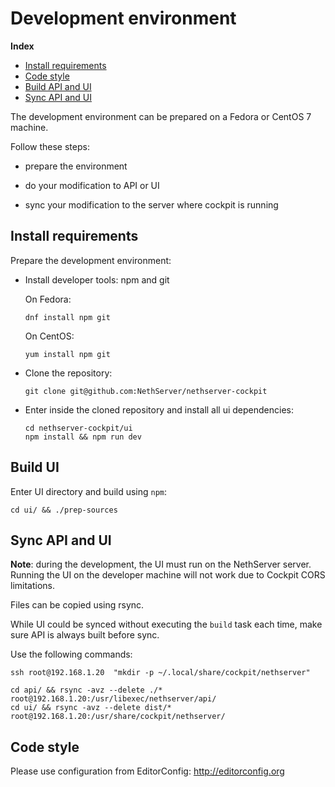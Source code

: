 # Development environment

**Index**

* [Install requirements](#install-requirements)
* [Code style](#code-style)
* [Build API and UI](#build-api-and-ui)
* [Sync API and UI](#sync-api-and-ui)


The development environment can be prepared on a Fedora or CentOS 7 machine.

Follow these steps:

- prepare the environment

- do your modification to API or UI

- sync your modification to the server where cockpit is running

## Install requirements

Prepare the development environment:

- Install developer tools: npm and git

  On Fedora:
  ```
  dnf install npm git
  ```

  On CentOS:
  ```
  yum install npm git
  ```

- Clone the repository:

    ```
    git clone git@github.com:NethServer/nethserver-cockpit
    ```

- Enter inside the cloned repository and install all ui dependencies:

    ```
    cd nethserver-cockpit/ui
    npm install && npm run dev
    ```

## Build UI

Enter UI directory and build using `npm`:

```
cd ui/ && ./prep-sources
```


## Sync API and UI

**Note**: during the development, the UI must run on the NethServer server.
Running the UI on the developer machine will not work due to Cockpit CORS limitations.


Files can be copied using rsync.

While UI could be synced without executing the `build` task each time,
make sure API is always built before sync.

Use the following commands:

```
ssh root@192.168.1.20  "mkdir -p ~/.local/share/cockpit/nethserver"

cd api/ && rsync -avz --delete ./* root@192.168.1.20:/usr/libexec/nethserver/api/
cd ui/ && rsync -avz --delete dist/* root@192.168.1.20:/usr/share/cockpit/nethserver/
```

## Code style

Please use configuration from EditorConfig: http://editorconfig.org

